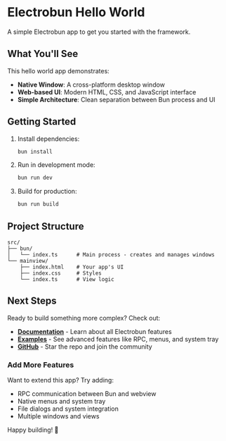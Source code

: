 # Electrobun Hello World

A simple Electrobun app to get you started with the framework.

## What You'll See

This hello world app demonstrates:
- **Native Window**: A cross-platform desktop window
- **Web-based UI**: Modern HTML, CSS, and JavaScript interface
- **Simple Architecture**: Clean separation between Bun process and UI

## Getting Started

1. Install dependencies:
   ```bash
   bun install
   ```

2. Run in development mode:
   ```bash
   bun run dev
   ```

3. Build for production:
   ```bash
   bun run build
   ```

## Project Structure

```
src/
├── bun/
│   └── index.ts      # Main process - creates and manages windows
└── mainview/
    ├── index.html    # Your app's UI
    ├── index.css     # Styles
    └── index.ts      # View logic
```

## Next Steps

Ready to build something more complex? Check out:

- **[Documentation](https://docs.electrobun.dev)** - Learn about all Electrobun features
- **[Examples](https://github.com/blackboardsh/electrobun/tree/main/playground)** - See advanced features like RPC, menus, and system tray
- **[GitHub](https://github.com/blackboardsh/electrobun)** - Star the repo and join the community

### Add More Features

Want to extend this app? Try adding:
- RPC communication between Bun and webview
- Native menus and system tray
- File dialogs and system integration
- Multiple windows and views

Happy building! 🚀
